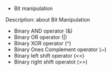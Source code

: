  - Bit manipulation

Description: about Bit Manipulation

- Binary AND operator (&)
- Binary OR operator (|)
- Binary XOR operator (^)
- Binary Ones Complement operator (~)
- Binary left shift operator (<<)
- Binary right shift operatot (>>)
